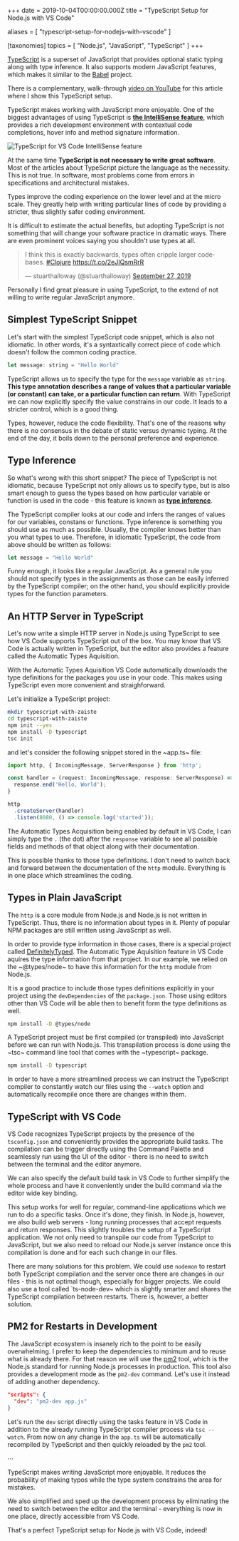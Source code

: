 +++
date = 2019-10-04T00:00:00.000Z
title = "TypeScript Setup for Node.js with VS Code"

aliases = [
  "typescript-setup-for-nodejs-with-vscode"
]

[taxonomies]
topics = [ "Node.js", "JavaScript", "TypeScript" ]
+++

[TypeScript](https://www.typescriptlang.org/) is a superset of JavaScript that provides optional static typing
along with type inference. It also supports modern JavaScript features, which
makes it similar to the [Babel](https://babeljs.io/) project.

<div class="notice warning">
There is a complementary, walk-through <a href='https://www.youtube.com/watch?v=BLoFPda7fmI'>video on YouTube</a> for this article where I
show this TypeScript setup.
</div>

TypeScript makes working with JavaScript more enjoyable. One of the biggest
advantages of using TypeScript is **[the IntelliSense feature](https://code.visualstudio.com/docs/editor/intellisense)**, which provides a
rich development environment with contextual code completions, hover info and
method signature information.

![TypeScript for VS Code IntelliSense feature](/images/typescript-vscode-intellisense.png)

At the same time **TypeScript is not necessary to write great software**. Most of
the articles about TypeScript picture the language as the necessity. This is not true.
In software, most problems come from errors in specifications and architectural
mistakes.

Types improve the coding experience on the lower level and at the micro scale.
They greatly help with writing particular lines of code by providing a stricter,
thus slightly safer coding environment.

It is difficult to estimate the actual benefits, but adopting TypeScript is not
something that will change your software practice in dramatic ways. There are
even prominent voices saying you shouldn't use types at all.

<blockquote class="twitter-tweet"><p lang="en" dir="ltr">I think this is exactly
backwards, types often cripple larger codebases. <a
href="https://twitter.com/hashtag/Clojure?src=hash&amp;ref_src=twsrc%5Etfw">#Clojure</a>
<a href="https://t.co/2eJIQsmRrR">https://t.co/2eJIQsmRrR</a></p>&mdash;
stuarthalloway (@stuarthalloway) <a
href="https://twitter.com/stuarthalloway/status/1177559672561307649?ref_src=twsrc%5Etfw">September
27, 2019</a></blockquote>

Personally I find great pleasure in using TypeScript, to the extend of not
willing to write regular JavaScript anymore.

## Simplest TypeScript Snippet

Let's start with the simplest TypeScript code snippet, which is also not
idiomatic. In other words, it's a syntaxtically correct piece of code which
doesn't follow the common coding practice.

```js
let message: string = "Hello World"
```

TypeScript allows us to specify the type for the `message` variable as `string`.
**This type annotation describes a range of values that a particular variable (or
constant) can take, or a particular function can return**. With TypeScript we can
now explicitly specify the value constrains in our code. It leads to a stricter
control, which is a good thing.

Types, however, reduce the code flexibility. That's one of the
reasons why there is no consensus in the debate of static versus dynamic
typing. At the end of the day, it boils down to the personal preference and
experience.

## Type Inference

So what's wrong with this short snippet? The piece of TypeScript is not
idiomatic, because TypeScript not only allows us to specify type, but is also
smart enough to guess the types based on how particular variable or function is
used in the code - this feature is known as **[type inference](https://en.wikipedia.org/wiki/Type_inference)**.

The TypeScript compiler looks at our code and infers the ranges of values for
our variables, constans or functions. Type inference is something you should use
as much as possible. Usually, the compiler knows better than you what types to
use. Therefore, in idiomatic TypeScript, the code from above should be written
as follows:

```js
let message = "Hello World"
```

Funny enough, it looks like a regular JavaScript. As a general rule you should
not specify types in the assignments as those can be easily inferred by the
TypeScript compiler; on the other hand, you should explicitly provide types for
the function parameters.

## An HTTP Server in TypeScript

Let's now write a simple HTTP server in Node.js using TypeScript to see how VS
Code supports TypeScript out of the box. You may know that VS Code is actually
written in TypeScript, but the editor also provides a feature called the
Automatic Types Aquisition.

With the Automatic Types Aquisition VS Code automatically downloads the type
definitions for the packages you use in your code. This makes using TypeScript
even more convenient and straighforward.

Let's initialize a TypeScript project:

```bash
mkdir typescript-with-zaiste
cd typescript-with-zaiste
npm init --yes
npm install -D typescript
tsc init
```

and let's consider the following snippet stored in the ~app.ts~ file:

```js
import http, { IncomingMessage, ServerResponse } from 'http';

const handler = (request: IncomingMessage, response: ServerResponse) => {
  response.end('Hello, World');
}

http
  .createServer(handler)
  .listen(8080, () => console.log('started'));
```

The Automatic Types Acquisition being enabled by default in VS Code, I can simply
type the `.` (the dot) after the `response` variable to see all possible fields and
methods of that object along with their documentation.

This is possible thanks to those type definitions. I don't need to switch back
and forward between the documentation of the `http` module. Everything is in one
place which streamlines the coding.

## Types in Plain JavaScript

The `http` is a core module from Node.js and Node.js is not written in
TypeScript. Thus, there is no information about types in it. Plenty of popular
NPM packages are still written using JavaScript as well.

In order to provide type information in those cases, there is a special project
called [DefinitelyTyped](https://definitelytyped.org/). The Automatic Type
Aquisition feature in VS Code aquires the type information from that project. In
our example, we relied on the ~@types/node~ to have this information for the
`http` module from Node.js.

It is a good practice to include those types definitions explicitly in your
project using the `devDependencies` of the `package.json`. Those using editors
other than VS Code will be able then to benefit form the type definitions as
well.

```bash
npm install -D @types/node
```

A TypeScript project must be first compiled (or transpiled) into JavaScript
before we can run with Node.js. This transpilation process is done using the
~tsc~ command line tool that comes with the ~typescript~ package.

```bash
npm install -D typescript
```

In order to have a more streamlined process we can instruct the TypeScript
compiler to constantly watch our files using the `--watch` option and
automatically recompile once there are changes within them.

## TypeScript with VS Code

VS Code recognizes TypeScript projects by the presence of the `tsconfig.json`
and conveniently provides the appropriate build tasks. The compilation can be
trigger directly using the Command Palette and seamlessly run using the UI of
the editor - there is no need to switch between the terminal and the editor
anymore.

We can also specify the default build task in VS Code to further simplify the
whole process and have it conveniently under the build command via the editor
wide key binding.

This setup works for well for regular, command-line applications which we run to
do a specific tasks. Once it's done, they finish. In Node.js, however, we also
build web servers - long running processes that accept requests and return
responses. This slightly troubles the setup of a TypeScript application. We not
only need to transpile our code from TypeScript to JavaScript, but we also need
to reload our Node.js server instance once this compilation is done and for each
such change in our files.

There are many solutions for this problem. We could use `nodemon` to restart both
TypeScript compilation and the server once there are changes in our files - this
is not optimal though, especially for bigger projects. We could also use a tool
called `ts-node-dev~ which is slightly smarter and shares the TypeScript
compilation between restarts. There is, however, a better solution.

## PM2 for Restarts in Development

The JavaScript ecosystem is insanely rich to the point to be easily
overwhelming. I prefer to keep the dependencies to minimum and to reuse what is
already there. For that reason we will use the
[pm2](https://pm2.keymetrics.io/docs/usage/pm2-development/) tool, which is the
Node.js standard for running Node.js processes in production. This tool also
provides a development mode as the `pm2-dev` command. Let's use it instead of
adding another dependency.

```json
"scripts": {
  "dev": "pm2-dev app.js"
}
```

Let's run the `dev` script directly using the tasks feature in VS Code in
addition to the already running TypeScript compiler process via `tsc --watch`.
From now on any change in the `app.ts` will be automatically recompiled by
TypeScript and then quickly reloaded by the `pm2` tool.

<div class="split">
⋯
</div>

TypeScript makes writing JavaScript more enjoyable. It reduces the probability
of making typos while the type system constrains the area for mistakes.

We also simplified and sped up the development process by eliminating the need
to switch between the editor and the terminal - everything is now in one place,
directly accessible from VS Code.

That's a perfect TypeScript setup for Node.js with VS Code, indeed!
